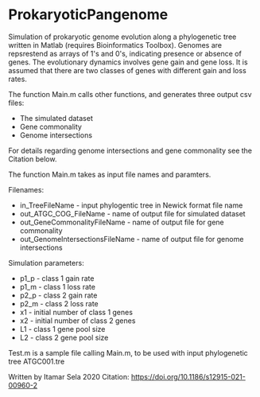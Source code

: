 # ProkaryoticPangenome

Simulation of prokaryotic genome evolution along a phylogenetic tree written in Matlab (requires Bioinformatics Toolbox).
Genomes are repsrestend as arrays of 1's and 0's, indicating presence or absence of genes.
The evolutionary dynamics involves gene gain and gene loss.
It is assumed that there are two classes of genes with different gain and loss rates.

The function Main.m calls other functions, and generates three output csv files: 
- The simulated dataset
- Gene commonality
- Genome intersections

For details regarding genome intersections and gene commonality see the Citation below.

The function Main.m takes as input file names and paramters.

Filenames:
- in_TreeFileName - input phylogentic tree in Newick format file name
- out_ATGC_COG_FileName - name of output file for simulated dataset
- out_GeneCommonalityFileName - name of output file for gene commonality
- out_GenomeIntersectionsFileName - name of output file for genome intersections

 
Simulation parameters:
- p1_p - class 1 gain rate
- p1_m - class 1 loss rate
- p2_p - class 2 gain rate
- p2_m - class 2 loss rate
- x1 - initial number of class 1 genes
- x2 - initial number of class 2 genes
- L1 - class 1 gene pool size
- L2 - class 2 gene pool size 

Test.m is a sample file calling Main.m, to be used with input phylogenetic tree ATGC001.tre  


Written by Itamar Sela 2020
Citation: https://doi.org/10.1186/s12915-021-00960-2
